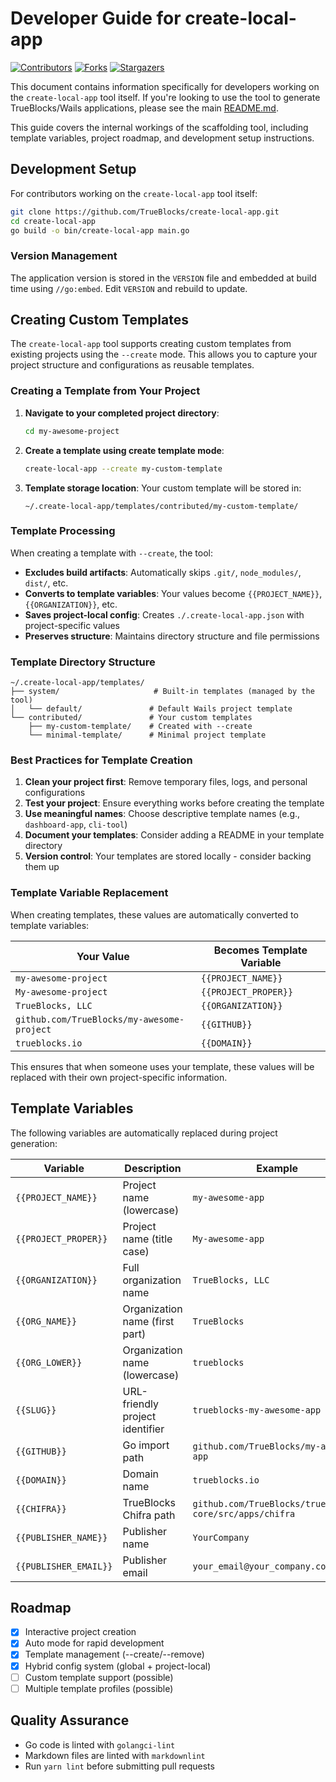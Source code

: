 # Developer Guide for create-local-app

[![Contributors][contributors-shield]][contributors-url]
[![Forks][forks-shield]][forks-url]
[![Stargazers][stars-shield]][stars-url]

This document contains information specifically for developers working on the `create-local-app` tool itself. If you're looking to use the tool to generate TrueBlocks/Wails applications, please see the main [README.md](README.md).

This guide covers the internal workings of the scaffolding tool, including template variables, project roadmap, and development setup instructions.

## Development Setup

For contributors working on the `create-local-app` tool itself:

```sh
git clone https://github.com/TrueBlocks/create-local-app.git
cd create-local-app
go build -o bin/create-local-app main.go
```

### Version Management

The application version is stored in the `VERSION` file and embedded at build time using `//go:embed`. Edit `VERSION` and rebuild to update.

## Creating Custom Templates

The `create-local-app` tool supports creating custom templates from existing projects using the `--create` mode. This allows you to capture your project structure and configurations as reusable templates.

### Creating a Template from Your Project

1. **Navigate to your completed project directory**:
   ```sh
   cd my-awesome-project
   ```

2. **Create a template using create template mode**:
   ```sh
   create-local-app --create my-custom-template
   ```

3. **Template storage location**:
   Your custom template will be stored in:
   ```
   ~/.create-local-app/templates/contributed/my-custom-template/
   ```

### Template Processing

When creating a template with `--create`, the tool:

- **Excludes build artifacts**: Automatically skips `.git/`, `node_modules/`, `dist/`, etc.
- **Converts to template variables**: Your values become `{{PROJECT_NAME}}`, `{{ORGANIZATION}}`, etc.
- **Saves project-local config**: Creates `./.create-local-app.json` with project-specific values
- **Preserves structure**: Maintains directory structure and file permissions

### Template Directory Structure

```
~/.create-local-app/templates/
├── system/                     # Built-in templates (managed by the tool)
│   └── default/               # Default Wails project template
└── contributed/               # Your custom templates
    ├── my-custom-template/    # Created with --create
    └── minimal-template/      # Minimal project template
```

### Best Practices for Template Creation

1. **Clean your project first**: Remove temporary files, logs, and personal configurations
2. **Test your project**: Ensure everything works before creating the template
3. **Use meaningful names**: Choose descriptive template names (e.g., `dashboard-app`, `cli-tool`)
4. **Document your templates**: Consider adding a README in your template directory
5. **Version control**: Your templates are stored locally - consider backing them up

### Template Variable Replacement

When creating templates, these values are automatically converted to template variables:

| Your Value | Becomes Template Variable |
|------------|---------------------------|
| `my-awesome-project` | `{{PROJECT_NAME}}` |
| `My-awesome-project` | `{{PROJECT_PROPER}}` |
| `TrueBlocks, LLC` | `{{ORGANIZATION}}` |
| `github.com/TrueBlocks/my-awesome-project` | `{{GITHUB}}` |
| `trueblocks.io` | `{{DOMAIN}}` |

This ensures that when someone uses your template, these values will be replaced with their own project-specific information.

## Template Variables

The following variables are automatically replaced during project generation:

| Variable | Description | Example |
|----------|-------------|---------|
| `{{PROJECT_NAME}}` | Project name (lowercase) | `my-awesome-app` |
| `{{PROJECT_PROPER}}` | Project name (title case) | `My-awesome-app` |
| `{{ORGANIZATION}}` | Full organization name | `TrueBlocks, LLC` |
| `{{ORG_NAME}}` | Organization name (first part) | `TrueBlocks` |
| `{{ORG_LOWER}}` | Organization name (lowercase) | `trueblocks` |
| `{{SLUG}}` | URL-friendly project identifier | `trueblocks-my-awesome-app` |
| `{{GITHUB}}` | Go import path | `github.com/TrueBlocks/my-awesome-app` |
| `{{DOMAIN}}` | Domain name | `trueblocks.io` |
| `{{CHIFRA}}` | TrueBlocks Chifra path | `github.com/TrueBlocks/trueblocks-core/src/apps/chifra` |
| `{{PUBLISHER_NAME}}` | Publisher name | `YourCompany` |
| `{{PUBLISHER_EMAIL}}` | Publisher email | `your_email@your_company.com` |

## Roadmap

- [x] Interactive project creation
- [x] Auto mode for rapid development  
- [x] Template management (--create/--remove)
- [x] Hybrid config system (global + project-local)
- [ ] Custom template support (possible)
- [ ] Multiple template profiles (possible)

## Quality Assurance

- Go code is linted with `golangci-lint`
- Markdown files are linted with `markdownlint`
- Run `yarn lint` before submitting pull requests

<!-- MARKDOWN LINKS & IMAGES -->
[contributors-shield]: https://img.shields.io/github/contributors/TrueBlocks/create-local-app.svg?style=for-the-badge
[contributors-url]: https://github.com/TrueBlocks/create-local-app/graphs/contributors
[forks-shield]: https://img.shields.io/github/forks/TrueBlocks/create-local-app.svg?style=for-the-badge
[forks-url]: https://github.com/TrueBlocks/create-local-app/network/members
[stars-shield]: https://img.shields.io/github/stars/TrueBlocks/create-local-app.svg?style=for-the-badge
[stars-url]: https://github.com/TrueBlocks/create-local-app/stargazers
